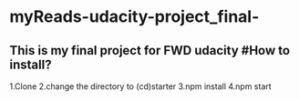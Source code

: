 # myReads-udacity-project_final-
This is my final project for FWD udacity 
#How to install?
----------------------
1.Clone 
2.change the directory  to (cd)starter 
3.npm install 
4.npm start 
